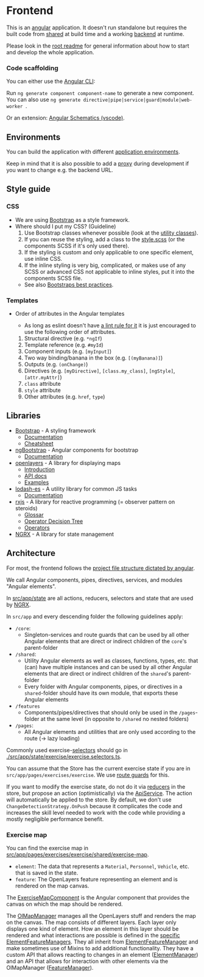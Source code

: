 # Frontend

This is an [angular](https://angular.io/) application. It doesn't run standalone but requires the built code from [shared](../shared) at build time and a working [backend](../backend) at runtime.

Please look in the [root readme](../README.md) for general information about how to start and develop the whole application.

### Code scaffolding

You can either use the [Angular CLI](https://angular.io/cli):

Run `ng generate component component-name` to generate a new component. You can also use `ng generate directive|pipe|service|guard|module|web-worker `.

Or an extension:
[Angular Schematics (vscode)](https://marketplace.visualstudio.com/items?itemName=cyrilletuzi.angular-schematics).

## Environments

You can build the application with different [application environments](https://angular.io/guide/build).

Keep in mind that it is also possible to add a [proxy](https://angular.io/guide/build#proxying-to-a-backend-server) during development if you want to change e.g. the backend URL.

## Style guide

### CSS

-   We are using [Bootstrap](https://getbootstrap.com) as a style framework.
-   Where should I put my CSS? (Guideline)
    1. Use Bootstrap classes whenever possible (look at the [utility classes](https://getbootstrap.com/docs/5.0/utilities/api/)).
    2. If you can reuse the styling, add a class to the [style.scss](./src/styles.scss) (or the components SCSS if it's only used there).
    3. If the styling is custom and only applicable to one specific element, use inline CSS.
    4. If the inline styling is very big, complicated, or makes use of any SCSS or advanced CSS not applicable to inline styles, put it into the components SCSS file.
    -   See also [Bootstraps best practices](https://getbootstrap.com/docs/5.0/extend/approach/#summary).

### Templates

-   Order of attributes in the Angular templates

    -   As long as eslint doesn't have [a lint rule for it](https://github.com/angular-eslint/angular-eslint/pull/605) it is just encouraged to use the following order of attributes.

    1. Structural directive (e.g. `*ngIf`)
    2. Template reference (e.g. `#myId`)
    3. Component inputs (e.g. `[myInput]`)
    4. Two way binding/banana in the box (e.g. `[(myBanana)]`)
    5. Outputs (e.g. `(onChange)`)
    6. Directives (e.g. `[myDirective]`, `[class.my_class]`, `[ngStyle]`, `[attr.myAttr]`)
    7. `class` attribute
    8. `style` attribute
    9. Other attributes (e.g. `href`, `type`)

## Libraries

-   [Bootstrap](https://getbootstrap.com) - A styling framework
    -   [Documentation](https://getbootstrap.com/docs)
    -   [Cheatsheet](https://getbootstrap.com/docs/5.1/examples/cheatsheet/)
-   [ngBootstrap](https://ng-bootstrap.github.io/) - Angular components for bootstrap
    -   [Documentation](https://ng-bootstrap.github.io/#/components/accordion/examples)
-   [openlayers](https://openlayers.org/) - A library for displaying maps
    -   [Introduction](https://openlayers.org/workshop/en/)
    -   [API docs](https://openlayers.org/en/latest/apidoc/)
    -   [Examples](https://openlayers.org/en/latest/examples/)
-   [lodash-es](https://lodash.com/) - A utility library for common JS tasks
    -   [Documentation](https://lodash.com/docs)
-   [rxjs](https://rxjs-dev.firebaseapp.com/) - A library for reactive programming (= observer pattern on steroids)
    -   [Glossar](https://rxjs-dev.firebaseapp.com/guide/glossary-and-semantics)
    -   [Operator Decision Tree](https://rxjs-dev.firebaseapp.com/operator-decision-tree)
    -   [Operators](https://rxjs.dev/api?query=operators)
-   [NGRX](https://ngrx.io/) - A library for state management

## Architecture

For most, the frontend follows the [project file structure dictated by angular](https://angular.io/guide/file-structure).

We call Angular components, pipes, directives, services, and modules "Angular elements".

In [src/app/state](./src/app/state) are all actions, reducers, selectors and state that are used by [NGRX](https://ngrx.io/).

In `src/app` and every descending folder the following guidelines apply:

-   `/core`:
    -   Singleton-services and route guards that can be used by all other Angular elements that are direct or indirect children of the `core`'s parent-folder
-   `/shared`:
    -   Utility Angular elements as well as classes, functions, types, etc. that (can) have multiple instances and can be used by all other Angular elements that are direct or indirect children of the `shared`'s parent-folder
    -   Every folder with Angular components, pipes, or directives in a `shared`-folder should have its own module, that exports these Angular elements
-   `/features`
    -   Components/pipes/directives that should only be used in the `/pages`-folder at the same level (in opposite to `/shared` no nested folders)
-   `/pages`:
    -   All Angular elements and utilities that are only used according to the route (-> lazy loading)

Commonly used exercise-[selectors](https://ngrx.io/guide/store/selectors) should go in [./src/app/state/exercise/exercise.selectors.ts](./src/app/state/exercise/exercise.selectors.ts).

You can assume that the Store has the current exercise state if you are in `src/app/pages/exercises/exercise`. We use [route guards](https://angular.io/guide/router-tutorial-toh#canactivate-requiring-authentication) for this.

If you want to modify the exercise state, do not do it via [reducers](https://ngrx.io/guide/store/reducers) in the store, but propose an action (optimistically) via the [ApiService](./src/app/core/api.service.ts). The action will automatically be applied to the store.
By default, we don't use `ChangeDetectionStrategy.OnPush` because it complicates the code and increases the skill level needed to work with the code while providing a mostly negligible performance benefit.

### Exercise map

You can find the exercise map in [src/app/pages/exercises/exercise/shared/exercise-map](src/app/pages/exercises/exercise/shared/exercise-map).

-   `element`: The data that represents a `Material`, `Personnel`, `Vehicle`, etc. that is saved in the state.
-   `feature`: The OpenLayers feature representing an element and is rendered on the map canvas.

The [ExerciseMapComponent](src/app/pages/exercises/exercise/shared/exercise-map/exercise-map.component.ts) is the Angular component that provides the canvas on which the map should be rendered.

The [OlMapManager](src/app/pages/exercises/exercise/shared/exercise-map/utility/ol-map-manager.ts) manages all the OpenLayers stuff and renders the map on the canvas.
The map consists of different layers. Each layer only displays one kind of element. How an element in this layer should be rendered and what interactions are possible is defined in the [specific ElementFeatureManagers](src/app/pages/exercises/exercise/shared/exercise-map/feature-managers).
They all inherit from [ElementFeatureManager](src/app/pages/exercises/exercise/shared/exercise-map/feature-managers/element-feature-manager.ts) and make sometimes use of Mixins to add additional functionality.
They have a custom API that allows reacting to changes in an element ([ElementManager](src/app/pages/exercises/exercise/shared/exercise-map/feature-managers/element-manager.ts)) and an API that allows for interaction with other elements via the OlMapManager ([FeatureManager](src/app/pages/exercises/exercise/shared/exercise-map/utility/feature-manager.ts)).
